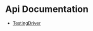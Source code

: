# Api Documentation
* [TestingDriver](https://zzzrst.github.io/TestingDrivers/api/TestingDriver.html)
